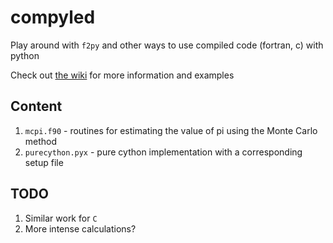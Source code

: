 # compyled
Play around with `f2py` and other ways to use compiled code (fortran, c) with python

Check out [the wiki](https://github.com/drewejohnson/compyled/wiki) for more information and examples

## Content

1. `mcpi.f90` - routines for estimating the value of pi using the Monte Carlo method
2. `purecython.pyx` - pure cython implementation with a corresponding setup file

## TODO

1. Similar work for `C`
1. More intense calculations?
